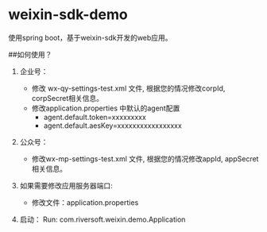 # weixin-sdk-demo

使用spring boot，基于weixin-sdk开发的web应用。

##如何使用？

1. 企业号：
    - 修改 wx-qy-settings-test.xml 文件, 根据您的情况修改corpId, corpSecret相关信息。
    - 修改application.properties 中默认的agent配置
	    - agent.default.token=xxxxxxxxx
	    - agent.default.aesKey=xxxxxxxxxxxxxxxxx

2. 公众号：
	- 修改wx-mp-settings-test.xml 文件, 根据您的情况修改appId, appSecret相关信息。

    
3. 如果需要修改应用服务器端口:
	- 修改文件：application.properties


4. 启动： Run:  com.riversoft.weixin.demo.Application



